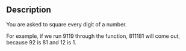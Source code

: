 ## Description

You are asked to square every digit of a number.

For example, if we run 9119 through the function, 811181 will come out, because 92 is 81 and 12 is 1.
